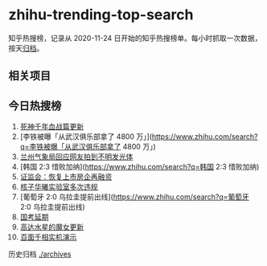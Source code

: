 # zhihu-trending-top-search

知乎热搜榜，记录从 2020-11-24 日开始的知乎热搜榜单。每小时抓取一次数据，按天[归档](./archives)。

## 相关项目

## 今日热搜榜

<!-- BEGIN -->
<!-- 最后更新时间 Tue Nov 29 2022 11:23:17 GMT+0800 (China Standard Time) -->

1. [死神千年血战篇更新](https://www.zhihu.com/search?q=死神千年血战篇更新)
1. [李铁被曝「从武汉俱乐部拿了 4800 万」](https://www.zhihu.com/search?q=李铁被曝「从武汉俱乐部拿了 4800 万」)
1. [兰州气象局回应网友拍到不明发光体](https://www.zhihu.com/search?q=兰州气象局回应网友拍到不明发光体)
1. [韩国 2:3 惜败加纳](https://www.zhihu.com/search?q=韩国 2:3 惜败加纳)
1. [证监会：恢复上市房企再融资](https://www.zhihu.com/search?q=证监会：恢复上市房企再融资)
1. [核子华曦实验室多次违规](https://www.zhihu.com/search?q=核子华曦实验室多次违规)
1. [葡萄牙 2:0 乌拉圭提前出线](https://www.zhihu.com/search?q=葡萄牙 2:0 乌拉圭提前出线)
1. [国考延期](https://www.zhihu.com/search?q=国考延期)
1. [高达水星的魔女更新](https://www.zhihu.com/search?q=高达水星的魔女更新)
1. [百面千相实机演示](https://www.zhihu.com/search?q=百面千相实机演示)

<!-- END -->

历史归档 [./archives](./archives)
